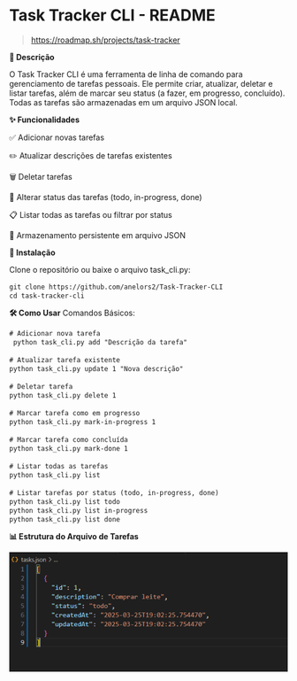 
# Task Tracker CLI - README

> https://roadmap.sh/projects/task-tracker

**📝 Descrição**

O Task Tracker CLI é uma ferramenta de linha de comando para gerenciamento de tarefas pessoais. Ele permite criar, atualizar, deletar e listar tarefas, além de marcar seu status (a fazer, em progresso, concluído). Todas as tarefas são armazenadas em um arquivo JSON local.

**✨ Funcionalidades**

✅ Adicionar novas tarefas

✏️ Atualizar descrições de tarefas existentes

🗑️ Deletar tarefas

🔄 Alterar status das tarefas (todo, in-progress, done)

📋 Listar todas as tarefas ou filtrar por status

💾 Armazenamento persistente em arquivo JSON

**🚀 Instalação**

Clone o repositório ou baixe o arquivo task_cli.py:

    git clone https://github.com/anelors2/Task-Tracker-CLI
	cd task-tracker-cli

**🛠️ Como Usar**
	Comandos Básicos:
	
    # Adicionar nova tarefa
	 python task_cli.py add "Descrição da tarefa"
	 
    # Atualizar tarefa existente
    python task_cli.py update 1 "Nova descrição"
    
    # Deletar tarefa  
    python task_cli.py delete 1
    
    # Marcar tarefa como em progresso    
    python task_cli.py mark-in-progress 1
    
    # Marcar tarefa como concluída    
    python task_cli.py mark-done 1

    # Listar todas as tarefas    
    python task_cli.py list

    # Listar tarefas por status (todo, in-progress, done)    
    python task_cli.py list todo    
    python task_cli.py list in-progress    
    python task_cli.py list done

**📊 Estrutura do Arquivo de Tarefas**

![alt text](image.png)
